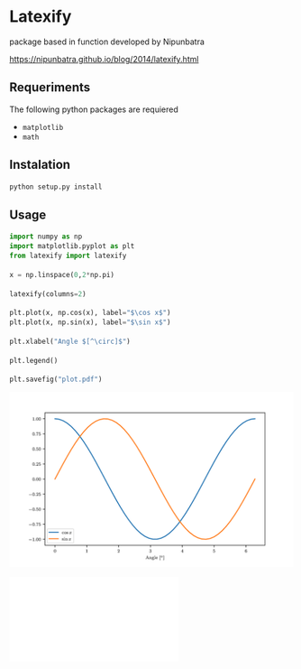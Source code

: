# Latexify

package based in function developed by Nipunbatra

https://nipunbatra.github.io/blog/2014/latexify.html

## Requeriments

The following python packages are requiered

- `matplotlib`
- `math`

## Instalation

```bash
python setup.py install
```

## Usage

```python
import numpy as np
import matplotlib.pyplot as plt
from latexify import latexify

x = np.linspace(0,2*np.pi)

latexify(columns=2)

plt.plot(x, np.cos(x), label="$\cos x$")
plt.plot(x, np.sin(x), label="$\sin x$")

plt.xlabel("Angle $[^\circ]$")

plt.legend()

plt.savefig("plot.pdf")
```

![Sine and cosine plot](img/plot.png?raw=true "Sine and cosine plot, converted from pdf to png using convert")

![plot.pdf](img/plot.pdf)
